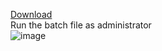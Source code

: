 <a href="https://github.com/shourgamer2/TempFileRemover/releases/download/ver1.1.0/TempFileDeleter.bat">Download</a> <br>
Run the batch file as administrator  <br>
![image](https://user-images.githubusercontent.com/90188229/155931898-04e7e5bf-b9ba-45c6-b158-927a6f1ef9b0.png)
